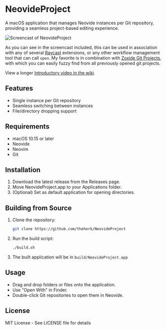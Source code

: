 # NeovideProject

A macOS application that manages Neovide instances per Git repository, providing a seamless project-based editing experience.

![Screencast of NeovideProject](./assets/NeovideProject.gif)

As you can see in the screencast included, this can be used in association with any of several [Raycast](https://www.raycast.com/) extensions, or any other workflow management tool that can call `open`. My favorite is in combination with [Zoxide Git Projects](https://www.raycast.com/theherk/zoxide-git-projects), with which you can easily fuzzy find from all previously opened git projects.

View a longer [Introductory video in the wiki](https://github.com/theherk/NeovideProject/wiki/Usage).

## Features

- Single instance per Git repository
- Seamless switching between instances
- File/directory dropping support

## Requirements

- macOS 10.15 or later
- Neovide
- Neovim
- Git

## Installation

1. Download the latest release from the Releases page.
2. Move NeovideProject.app to your Applications folder.
3. (Optional) Set as default application for opening directories.

## Building from Source

1. Clone the repository:
   ```bash
   git clone https://github.com/theherk/NeovideProject
   ```

2. Run the build script:
   ```bash
   ./build.sh
   ```

3. The built application will be in `build/NeovideProject.app`

## Usage

- Drag and drop folders or files onto the application.
- Use "Open With" in Finder.
- Double-click Git repositories to open them in Neovide.

## License

MIT License - See LICENSE file for details

